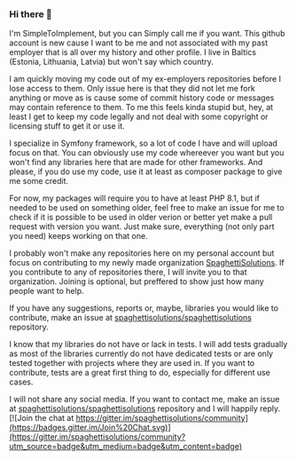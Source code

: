### Hi there 👋

<!--
**simpletoimplement/simpletoimplement** is a ✨ _special_ ✨ repository because its `README.md` (this file) appears on your GitHub profile.

Here are some ideas to get you started:

- 🔭 I’m currently working on ...
- 🌱 I’m currently learning ...
- 👯 I’m looking to collaborate on ...
- 🤔 I’m looking for help with ...
- 💬 Ask me about ...
- 📫 How to reach me: ...
- 😄 Pronouns: ...
- ⚡ Fun fact: ...
-->

I'm SimpleToImplement, but you can Simply call me if you want. This github account is new cause I want to be me and not associated with my past employer that is all over my history and other profile. I live in Baltics (Estonia, Lithuania, Latvia) but won't say which country.

I am quickly moving my code out of my ex-employers repositories before I lose access to them. Only issue here is that they did not let me fork anything or move as is cause some of commit history code or messages may contain reference to them. To me this feels kinda stupid but, hey, at least I get to keep my code legally and not deal with some copyright or licensing stuff to get it or use it.  

I specialize in Symfony framework, so a lot of code I have and will upload focus on that. You can obviously use my code whereever you want but you won't find any libraries here that are made for other frameworks. And please, if you do use my code, use it at least as composer package to give me some credit.  

For now, my packages will require you to have at least PHP 8.1, but if needed to be used on something older, feel free to make an issue for me to check if it is possible to be used in older verion or better yet make a pull request with version you want. Just make sure, everything (not only part you need) keeps working on that one.  

I probably won't make any repositories here on my personal account but focus on contributing to my newly made organization [SpaghettiSolutions](https://github.com/spaghettisolutions). If you contribute to any of repositories there, I will invite you to that organization. Joining is optional, but preffered to show just how many people want to help. 

If you have any suggestions, reports or, maybe, libraries you would like to contribute, make an issue at [spaghettisolutions/spaghettisolutions](https://github.com/spaghettisolutions/spaghettisolutions) repository.  

I know that my libraries do not have or lack in tests. I will add tests gradually as most of the libraries currently do not have dedicated tests or are only tested together with projects where they are used in. If you want to contribute, tests are a great first thing to do, especially for different use cases.  

I will not share any social media. If you want to contact me, make an issue at [spaghettisolutions/spaghettisolutions](https://github.com/spaghettisolutions/spaghettisolutions) repository and I will happily reply.  
[![Join the chat at https://gitter.im/spaghettisolutions/community](https://badges.gitter.im/Join%20Chat.svg)](https://gitter.im/spaghettisolutions/community?utm_source=badge&utm_medium=badge&utm_content=badge)
